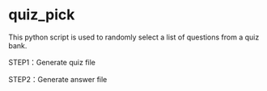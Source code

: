 # quiz_pick
This python script is used to randomly select a list of questions from a quiz bank.

STEP1：Generate quiz file

STEP2：Generate answer file
